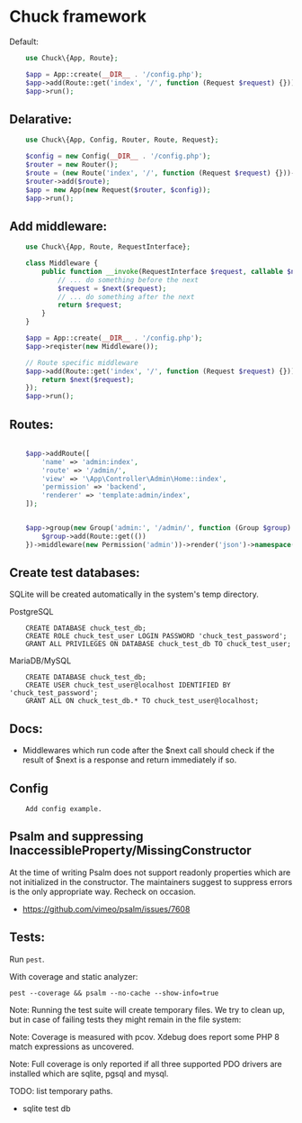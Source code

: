 Chuck framework
===============


Default:

```php
    use Chuck\{App, Route};

    $app = App::create(__DIR__ . '/config.php');
    $app->add(Route::get('index', '/', function (Request $request) {}));
    $app->run();
```

## Delarative:

```php
    use Chuck\{App, Config, Router, Route, Request};

    $config = new Config(__DIR__ . '/config.php');
    $router = new Router();
    $route = (new Route('index', '/', function (Request $request) {}))->method('GET');
    $router->add($route);
    $app = new App(new Request($router, $config));
    $app->run();
```

## Add middleware:


```php
    use Chuck\{App, Route, RequestInterface};

    class Middleware {
        public function __invoke(RequestInterface $request, callable $next) {
            // ... do something before the next
            $request = $next($request);
            // ... do something after the next
            return $request;
        }
    }

    $app = App::create(__DIR__ . '/config.php');
    $app->reqister(new Middleware());

    // Route specific middleware
    $app->add(Route::get('index', '/', function (Request $request) {}))->reqister(function (RequestInterface $request, callable $next): $request {
        return $next($request);
    });
    $app->run();
```


## Routes:


```php
    
    $app->addRoute([
        'name' => 'admin:index',
        'route' => '/admin/',
        'view' => '\App\Controller\Admin\Home::index',
        'permission' => 'backend',
        'renderer' => 'template:admin/index',
    ]);


    $app->group(new Group('admin:', '/admin/', function (Group $group) {
        $group->add(Route::get(())
    })->middleware(new Permission('admin'))->render('json')->namespace('\Chuck\');
```

## Create test databases:

SQLite will be created automatically in the system's temp directory.

PostgreSQL

```
    CREATE DATABASE chuck_test_db;
    CREATE ROLE chuck_test_user LOGIN PASSWORD 'chuck_test_password';
    GRANT ALL PRIVILEGES ON DATABASE chuck_test_db TO chuck_test_user;
```

MariaDB/MySQL

```
    CREATE DATABASE chuck_test_db;
    CREATE USER chuck_test_user@localhost IDENTIFIED BY 'chuck_test_password';
    GRANT ALL ON chuck_test_db.* TO chuck_test_user@localhost;
```

## Docs:

- Middlewares which run code after the $next call should check if the result
  of $next is a response and return immediately if so.


## Config

```
    Add config example.
```


## Psalm and suppressing InaccessibleProperty/MissingConstructor

At the time of writing Psalm does not support readonly properties which 
are not initialized in the constructor. The maintainers suggest to 
suppress errors is the only appropriate way. Recheck on occasion.

- https://github.com/vimeo/psalm/issues/7608

## Tests:

Run `pest`.

With coverage and static analyzer:

    pest --coverage && psalm --no-cache --show-info=true

Note: Running the test suite will create temporary files. We try to clean up, but in 
case of failing tests they might remain in the file system:

Note: Coverage is measured with pcov. Xdebug does report some PHP 8 match 
expressions as uncovered.

Note: Full coverage is only reported if all three supported PDO drivers are installed
which are sqlite, pgsql and mysql.

TODO: list temporary paths.
- sqlite test db
